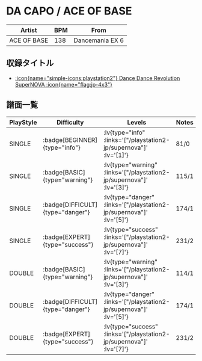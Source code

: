 # DA CAPO / ACE OF BASE

|Artist|BPM|From|
|------|---|----|
|ACE OF BASE|138|Dancemania EX 6|

## 収録タイトル

- [ :icon{name="simple-icons:playstation2"} Dance Dance Revolution SuperNOVA :icon{name="flag:jp-4x3"} ](/playstation2-jp/supernova)

## 譜面一覧

|PlayStyle|Difficulty|Levels|Notes|Movie|
|---------|----------|------|-----|-----|
|SINGLE| :badge[BEGINNER]{type="info"} | :lv{type="info" :links='["/playstation2-jp/supernova"]' :lv='[1]'} |81/0||
|SINGLE| :badge[BASIC]{type="warning"} | :lv{type="warning" :links='["/playstation2-jp/supernova"]' :lv='[3]'} |115/1||
|SINGLE| :badge[DIFFICULT]{type="danger"} | :lv{type="danger" :links='["/playstation2-jp/supernova"]' :lv='[5]'} |174/1||
|SINGLE| :badge[EXPERT]{type="success"} | :lv{type="success" :links='["/playstation2-jp/supernova"]' :lv='[7]'} |231/2||
|DOUBLE| :badge[BASIC]{type="warning"} | :lv{type="warning" :links='["/playstation2-jp/supernova"]' :lv='[3]'} |114/1||
|DOUBLE| :badge[DIFFICULT]{type="danger"} | :lv{type="danger" :links='["/playstation2-jp/supernova"]' :lv='[5]'} |174/1||
|DOUBLE| :badge[EXPERT]{type="success"} | :lv{type="success" :links='["/playstation2-jp/supernova"]' :lv='[7]'} |231/2||
